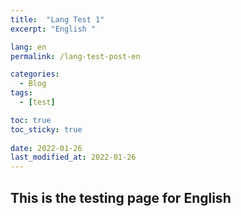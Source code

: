 ```yaml
---
title:  "Lang Test 1"
excerpt: "English "

lang: en
permalink: /lang-test-post-en

categories:
  - Blog
tags:
  - [test]

toc: true
toc_sticky: true
 
date: 2022-01-26
last_modified_at: 2022-01-26
---
```


## This is the testing page for English